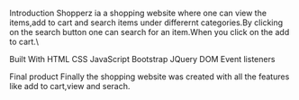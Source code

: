 Introduction
Shopperz ia a shopping website where one can view the items,add to cart and search items under differernt categories.By clicking on the search button one can search for an item.When you click on the add to cart.\

Built With
HTML CSS JavaScript Bootstrap JQuery DOM Event listeners

Final product
Finally the shopping website was created with all the features like add to cart,view and serach.
